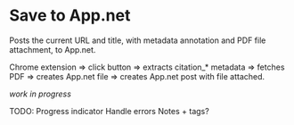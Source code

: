 Save to App.net
===============

Posts the current URL and title, with metadata annotation and PDF file attachment, to App.net.

Chrome extension => click button => extracts citation_* metadata => fetches PDF => creates App.net file => creates App.net post with file attached.

*work in progress*

TODO:
Progress indicator
Handle errors
Notes + tags?
